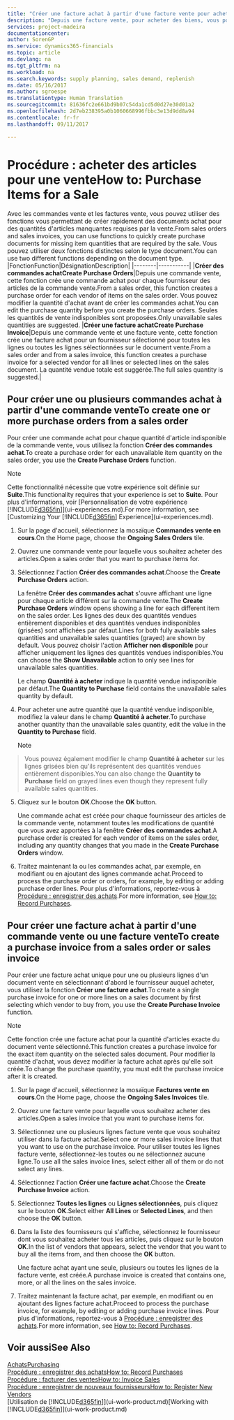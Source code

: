 ```yaml
---
title: "Créer une facture achat à partir d'une facture vente pour acheter des articles pour une vente | Microsoft Docs"
description: "Depuis une facture vente, pour acheter des biens, vous pouvez créer une facture achat pour un fournisseur."
services: project-madeira
documentationcenter: 
author: SorenGP
ms.service: dynamics365-financials
ms.topic: article
ms.devlang: na
ms.tgt_pltfrm: na
ms.workload: na
ms.search.keywords: supply planning, sales demand, replenish
ms.date: 05/16/2017
ms.author: sgroespe
ms.translationtype: Human Translation
ms.sourcegitcommit: 81636fc2e661bd9b07c54da1cd5d0d27e30d01a2
ms.openlocfilehash: 2d7eb238395a0b1060668996fbbc3e13d9dd8a94
ms.contentlocale: fr-fr
ms.lasthandoff: 09/11/2017

---
```

# <a name="how-to-purchase-items-for-a-sale"></a><span data-ttu-id="1ffff-103">Procédure : acheter des articles pour une vente</span><span class="sxs-lookup"><span data-stu-id="1ffff-103">How to: Purchase Items for a Sale</span></span>
<span data-ttu-id="1ffff-104">Avec les commandes vente et les factures vente, vous pouvez utiliser des fonctions vous permettant de créer rapidement des documents achat pour des quantités d'articles manquantes requises par la vente.</span><span class="sxs-lookup"><span data-stu-id="1ffff-104">From sales orders and sales invoices, you can use functions to quickly create purchase documents for missing item quantities that are required by the sale.</span></span> <span data-ttu-id="1ffff-105">Vous pouvez utiliser deux fonctions distinctes selon le type document.</span><span class="sxs-lookup"><span data-stu-id="1ffff-105">You can use two different functions depending on the document type.</span></span>
|<span data-ttu-id="1ffff-106">Fonction</span><span class="sxs-lookup"><span data-stu-id="1ffff-106">Function</span></span>|<span data-ttu-id="1ffff-107">Désignation</span><span class="sxs-lookup"><span data-stu-id="1ffff-107">Description</span></span>|
|--------|-----------|
|<span data-ttu-id="1ffff-108">**Créer des commandes achat**</span><span class="sxs-lookup"><span data-stu-id="1ffff-108">**Create Purchase Orders**</span></span>|<span data-ttu-id="1ffff-109">Depuis une commande vente, cette fonction crée une commande achat pour chaque fournisseur des articles de la commande vente.</span><span class="sxs-lookup"><span data-stu-id="1ffff-109">From a sales order, this function creates a purchase order for each vendor of items on the sales order.</span></span> <span data-ttu-id="1ffff-110">Vous pouvez modifier la quantité d'achat avant de créer les commandes achat.</span><span class="sxs-lookup"><span data-stu-id="1ffff-110">You can edit the purchase quantity before you create the purchase orders.</span></span> <span data-ttu-id="1ffff-111">Seules les quantités de vente indisponibles sont proposées.</span><span class="sxs-lookup"><span data-stu-id="1ffff-111">Only unavailable sales quantities are suggested.</span></span>
|<span data-ttu-id="1ffff-112">**Créer une facture achat**</span><span class="sxs-lookup"><span data-stu-id="1ffff-112">**Create Purchase Invoice**</span></span>|<span data-ttu-id="1ffff-113">Depuis une commande vente et une facture vente, cette fonction crée une facture achat pour un fournisseur sélectionné pour toutes les lignes ou toutes les lignes sélectionnées sur le document vente.</span><span class="sxs-lookup"><span data-stu-id="1ffff-113">From a sales order and from a sales invoice, this function creates a purchase invoice for a selected vendor for all lines or selected lines on the sales document.</span></span> <span data-ttu-id="1ffff-114">La quantité vendue totale est suggérée.</span><span class="sxs-lookup"><span data-stu-id="1ffff-114">The full sales quantity is suggested.</span></span>|

## <a name="to-create-one-or-more-purchase-orders-from-a-sales-order"></a><span data-ttu-id="1ffff-115">Pour créer une ou plusieurs commandes achat à partir d'une commande vente</span><span class="sxs-lookup"><span data-stu-id="1ffff-115">To create one or more purchase orders from a sales order</span></span>
<span data-ttu-id="1ffff-116">Pour créer une commande achat pour chaque quantité d'article indisponible de la commande vente, vous utilisez la fonction **Créer des commandes achat**.</span><span class="sxs-lookup"><span data-stu-id="1ffff-116">To create a purchase order for each unavailable item quantity on the sales order, you use the **Create Purchase Orders** function.</span></span> 

> [!NOTE]  
>   <span data-ttu-id="1ffff-117">Cette fonctionnalité nécessite que votre expérience soit définie sur **Suite**.</span><span class="sxs-lookup"><span data-stu-id="1ffff-117">This functionality requires that your experience is set to **Suite**.</span></span> <span data-ttu-id="1ffff-118">Pour plus d'informations, voir [Personnalisation de votre expérience [!INCLUDE[d365fin](includes/d365fin_md.md)]](ui-experiences.md).</span><span class="sxs-lookup"><span data-stu-id="1ffff-118">For more information, see [Customizing Your [!INCLUDE[d365fin](includes/d365fin_md.md)] Experience](ui-experiences.md).</span></span>

1. <span data-ttu-id="1ffff-119">Sur la page d'accueil, sélectionnez la mosaïque **Commandes vente en cours**.</span><span class="sxs-lookup"><span data-stu-id="1ffff-119">On the Home page, choose the **Ongoing Sales Orders** tile.</span></span>
2. <span data-ttu-id="1ffff-120">Ouvrez une commande vente pour laquelle vous souhaitez acheter des articles.</span><span class="sxs-lookup"><span data-stu-id="1ffff-120">Open a sales order that you want to purchase items for.</span></span>
3. <span data-ttu-id="1ffff-121">Sélectionnez l'action **Créer des commandes achat**.</span><span class="sxs-lookup"><span data-stu-id="1ffff-121">Choose the **Create Purchase Orders** action.</span></span>

    <span data-ttu-id="1ffff-122">La fenêtre **Créer des commandes achat** s'ouvre affichant une ligne pour chaque article différent sur la commande vente.</span><span class="sxs-lookup"><span data-stu-id="1ffff-122">The **Create Purchase Orders** window opens showing a line for each different item on the sales order.</span></span> <span data-ttu-id="1ffff-123">Les lignes des deux des quantités vendues entièrement disponibles et des quantités vendues indisponibles (grisées) sont affichées par défaut.</span><span class="sxs-lookup"><span data-stu-id="1ffff-123">Lines for both fully available sales quantities and unavailable sales quantities (grayed) are shown by default.</span></span> <span data-ttu-id="1ffff-124">Vous pouvez choisir l'action **Afficher non disponible** pour afficher uniquement les lignes des quantités vendues indisponibles.</span><span class="sxs-lookup"><span data-stu-id="1ffff-124">You can choose the **Show Unavailable** action to only see lines for unavailable sales quantities.</span></span>

    <span data-ttu-id="1ffff-125">Le champ **Quantité à acheter** indique la quantité vendue indisponible par défaut.</span><span class="sxs-lookup"><span data-stu-id="1ffff-125">The **Quantity to Purchase** field contains the unavailable sales quantity by default.</span></span>
4. <span data-ttu-id="1ffff-126">Pour acheter une autre quantité que la quantité vendue indisponible, modifiez la valeur dans le champ **Quantité à acheter**.</span><span class="sxs-lookup"><span data-stu-id="1ffff-126">To purchase another quantity than the unavailable sales quantity, edit the value in the **Quantity to Purchase** field.</span></span>

    > [!NOTE]  
>   <span data-ttu-id="1ffff-127">Vous pouvez également modifier le champ **Quantité à acheter** sur les lignes grisées bien qu'ils représentent des quantités vendues entièrement disponibles.</span><span class="sxs-lookup"><span data-stu-id="1ffff-127">You can also change the **Quantity to Purchase** field on grayed lines even though they represent fully available sales quantities.</span></span>
5. <span data-ttu-id="1ffff-128">Cliquez sur le bouton **OK**.</span><span class="sxs-lookup"><span data-stu-id="1ffff-128">Choose the **OK** button.</span></span> 
    
    <span data-ttu-id="1ffff-129">Une commande achat est créée pour chaque fournisseur des articles de la commande vente, notamment toutes les modifications de quantité que vous avez apportées à la fenêtre **Créer des commandes achat**.</span><span class="sxs-lookup"><span data-stu-id="1ffff-129">A purchase order is created for each vendor of items on the sales order, including any quantity changes that you made in the **Create Purchase Orders** window.</span></span>
7. <span data-ttu-id="1ffff-130">Traitez maintenant la ou les commandes achat, par exemple, en modifiant ou en ajoutant des lignes commande achat.</span><span class="sxs-lookup"><span data-stu-id="1ffff-130">Proceed to process the purchase order or orders, for example, by editing or adding purchase order lines.</span></span> <span data-ttu-id="1ffff-131">Pour plus d'informations, reportez-vous à [Procédure : enregistrer des achats](purchasing-how-record-purchases.md).</span><span class="sxs-lookup"><span data-stu-id="1ffff-131">For more information, see [How to: Record Purchases](purchasing-how-record-purchases.md).</span></span>


## <a name="to-create-a-purchase-invoice-from-a-sales-order-or-sales-invoice"></a><span data-ttu-id="1ffff-132">Pour créer une facture achat à partir d'une commande vente ou une facture vente</span><span class="sxs-lookup"><span data-stu-id="1ffff-132">To create a purchase invoice from a sales order or sales invoice</span></span>
<span data-ttu-id="1ffff-133">Pour créer une facture achat unique pour une ou plusieurs lignes d'un document vente en sélectionnant d'abord le fournisseur auquel acheter, vous utilisez la fonction **Créer une facture achat**.</span><span class="sxs-lookup"><span data-stu-id="1ffff-133">To create a single purchase invoice for one or more lines on a sales document by first selecting which vendor to buy from, you use the **Create Purchase Invoice** function.</span></span> 

> [!NOTE]  
>   <span data-ttu-id="1ffff-134">Cette fonction crée une facture achat pour la quantité d'articles exacte du document vente sélectionné.</span><span class="sxs-lookup"><span data-stu-id="1ffff-134">This function creates a purchase invoice for the exact item quantity on the selected sales document.</span></span> <span data-ttu-id="1ffff-135">Pour modifier la quantité d'achat, vous devez modifier la facture achat après qu'elle soit créée.</span><span class="sxs-lookup"><span data-stu-id="1ffff-135">To change the purchase quantity, you must edit the purchase invoice after it is created.</span></span>  

1. <span data-ttu-id="1ffff-136">Sur la page d'accueil, sélectionnez la mosaïque **Factures vente en cours**.</span><span class="sxs-lookup"><span data-stu-id="1ffff-136">On the Home page, choose the **Ongoing Sales Invoices** tile.</span></span>
2. <span data-ttu-id="1ffff-137">Ouvrez une facture vente pour laquelle vous souhaitez acheter des articles.</span><span class="sxs-lookup"><span data-stu-id="1ffff-137">Open a sales invoice that you want to purchase items for.</span></span>
3. <span data-ttu-id="1ffff-138">Sélectionnez une ou plusieurs lignes facture vente que vous souhaitez utiliser dans la facture achat.</span><span class="sxs-lookup"><span data-stu-id="1ffff-138">Select one or more sales invoice lines that you want to use on the purchase invoice.</span></span> <span data-ttu-id="1ffff-139">Pour utiliser toutes les lignes facture vente, sélectionnez-les toutes ou ne sélectionnez aucune ligne.</span><span class="sxs-lookup"><span data-stu-id="1ffff-139">To use all the sales invoice lines, select either all of them or do not select any lines.</span></span>
4. <span data-ttu-id="1ffff-140">Sélectionnez l'action **Créer une facture achat**.</span><span class="sxs-lookup"><span data-stu-id="1ffff-140">Choose the **Create Purchase Invoice** action.</span></span>
5. <span data-ttu-id="1ffff-141">Sélectionnez **Toutes les lignes** ou **Lignes sélectionnées**, puis cliquez sur le bouton **OK**.</span><span class="sxs-lookup"><span data-stu-id="1ffff-141">Select either **All Lines** or **Selected Lines**, and then choose the **OK** button.</span></span>  
6. <span data-ttu-id="1ffff-142">Dans la liste des fournisseurs qui s'affiche, sélectionnez le fournisseur dont vous souhaitez acheter tous les articles, puis cliquez sur le bouton **OK**.</span><span class="sxs-lookup"><span data-stu-id="1ffff-142">In the list of vendors that appears, select the vendor that you want to buy all the items from, and then choose the **OK** button.</span></span>

    <span data-ttu-id="1ffff-143">Une facture achat ayant une seule, plusieurs ou toutes les lignes de la facture vente, est créée.</span><span class="sxs-lookup"><span data-stu-id="1ffff-143">A purchase invoice is created that contains one, more, or all the lines on the sales invoice.</span></span>
7. <span data-ttu-id="1ffff-144">Traitez maintenant la facture achat, par exemple, en modifiant ou en ajoutant des lignes facture achat.</span><span class="sxs-lookup"><span data-stu-id="1ffff-144">Proceed to process the purchase invoice, for example, by editing or adding purchase invoice lines.</span></span> <span data-ttu-id="1ffff-145">Pour plus d'informations, reportez-vous à [Procédure : enregistrer des achats](purchasing-how-record-purchases.md).</span><span class="sxs-lookup"><span data-stu-id="1ffff-145">For more information, see [How to: Record Purchases](purchasing-how-record-purchases.md).</span></span>

## <a name="see-also"></a><span data-ttu-id="1ffff-146">Voir aussi</span><span class="sxs-lookup"><span data-stu-id="1ffff-146">See Also</span></span>
[<span data-ttu-id="1ffff-147">Achats</span><span class="sxs-lookup"><span data-stu-id="1ffff-147">Purchasing</span></span>](purchasing-manage-purchasing.md)  
[<span data-ttu-id="1ffff-148">Procédure : enregistrer des achats</span><span class="sxs-lookup"><span data-stu-id="1ffff-148">How to: Record Purchases</span></span>](purchasing-how-record-purchases.md)  
[<span data-ttu-id="1ffff-149">Procédure : facturer des ventes</span><span class="sxs-lookup"><span data-stu-id="1ffff-149">How to: Invoice Sales</span></span>](sales-how-invoice-sales.md)  
[<span data-ttu-id="1ffff-150">Procédure : enregistrer de nouveaux fournisseurs</span><span class="sxs-lookup"><span data-stu-id="1ffff-150">How to: Register New Vendors</span></span>](purchasing-how-register-new-vendors.md)  
<span data-ttu-id="1ffff-151">[Utilisation de [!INCLUDE[d365fin](includes/d365fin_md.md)]](ui-work-product.md)</span><span class="sxs-lookup"><span data-stu-id="1ffff-151">[Working with [!INCLUDE[d365fin](includes/d365fin_md.md)]](ui-work-product.md)</span></span>

